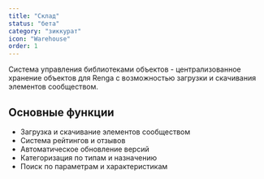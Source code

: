 ```yaml
---
title: "Склад"
status: "бета"
category: "зиккурат"
icon: "Warehouse"
order: 1
---
```


Система управления библиотеками объектов - централизованное хранение объектов для Renga с возможностью загрузки и скачивания элементов сообществом.

## Основные функции

- Загрузка и скачивание элементов сообществом
- Система рейтингов и отзывов
- Автоматическое обновление версий
- Категоризация по типам и назначению
- Поиск по параметрам и характеристикам